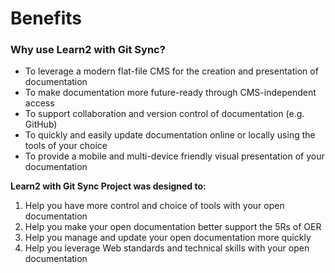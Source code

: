 # Benefits

### Why use Learn2 with Git Sync?
* To leverage a modern flat-file CMS for the creation and presentation of documentation
* To make documentation more future-ready through CMS-independent access
* To support collaboration and version control of documentation (e.g. GitHub)
* To quickly and easily update documentation online or locally using the tools of your choice
* To provide a mobile and multi-device friendly visual presentation of your documentation

**Learn2 with Git Sync Project was designed to:**  

1. Help you have more control and choice of tools with your open documentation
1. Help you make your open documentation better support the 5Rs of OER
1. Help you manage and update your open documentation more quickly
1. Help you leverage Web standards and technical skills with your open documentation
